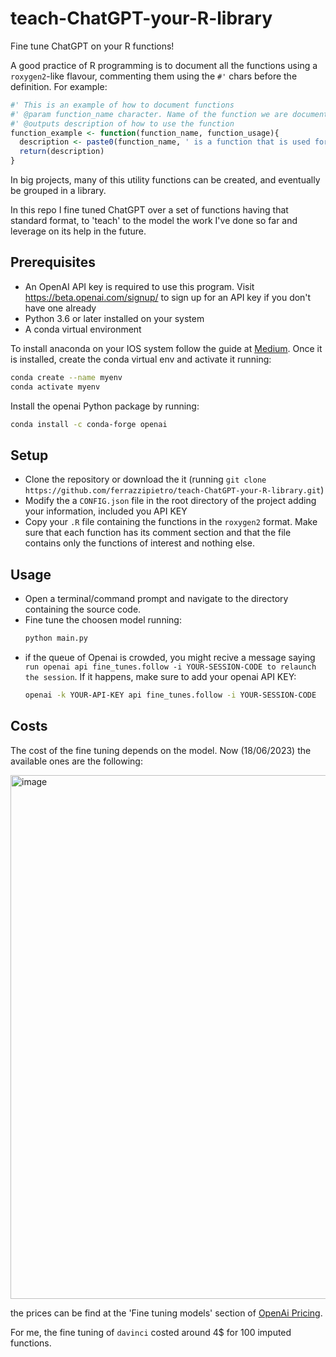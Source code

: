 # teach-ChatGPT-your-R-library
Fine tune ChatGPT on your R functions!

A good practice of R programming is to document all the functions using a `roxygen2`-like flavour, commenting them using the `#'` chars before the definition. For example:

```R
#' This is an example of how to document functions
#' @param function_name character. Name of the function we are documenting now
#' @outputs description of how to use the function
function_example <- function(function_name, function_usage){
  description <- paste0(function_name, ' is a function that is used for ', function_usage)
  return(description)
}
```

In big projects, many of this utility functions can be created, and eventually be grouped in a library.

In this repo I fine tuned ChatGPT over a set of functions having that standard format, to 'teach' to the model the work I've done so far and leverage on its help in the future. 

## Prerequisites

- An OpenAI API key is required to use this program. Visit https://beta.openai.com/signup/ to sign up for an API key if you don't have one already
- Python 3.6 or later installed on your system
- A conda virtual environment

To install anaconda on your IOS system follow the guide at [Medium](https://medium.com/ayuth/install-anaconda-on-macos-with-homebrew-c94437d63a37).
Once it is installed, create the conda virtual env and activate it running:
```bash
conda create --name myenv
conda activate myenv
```

Install the openai Python package by running:
```bash
conda install -c conda-forge openai
```

## Setup

- Clone the repository or download the it (running `git clone https://github.com/ferrazzipietro/teach-ChatGPT-your-R-library.git`)
- Modify the a `CONFIG.json` file in the root directory of the project adding your information, included you API KEY
- Copy your `.R` file containing the functions in the `roxygen2` format. Make sure that each function has its comment section and that the file contains only the functions of interest and nothing else. 


## Usage

- Open a terminal/command prompt and navigate to the directory containing the source code.
- Fine tune the choosen model running:
  ```bash
  python main.py
  ```
- if the queue of Openai is crowded, you might recive a message saying `run openai api fine_tunes.follow -i YOUR-SESSION-CODE to relaunch the session`. If it happens, make sure to add your openai API KEY:
  ```bash
  openai -k YOUR-API-KEY api fine_tunes.follow -i YOUR-SESSION-CODE
  ```

## Costs

The cost of the fine tuning depends on the model. Now (18/06/2023) the available ones are the following:

<img width="838" alt="image" src="https://github.com/ferrazzipietro/teach-ChatGPT-your-R-library/assets/92532181/f410bfa3-133f-4975-9854-3abcfaddaef9">

the prices can be find at the 'Fine tuning models' section of [OpenAi Pricing](https://openai.com/pricing).

For me, the fine tuning of `davinci` costed around 4$ for 100 imputed functions. 
